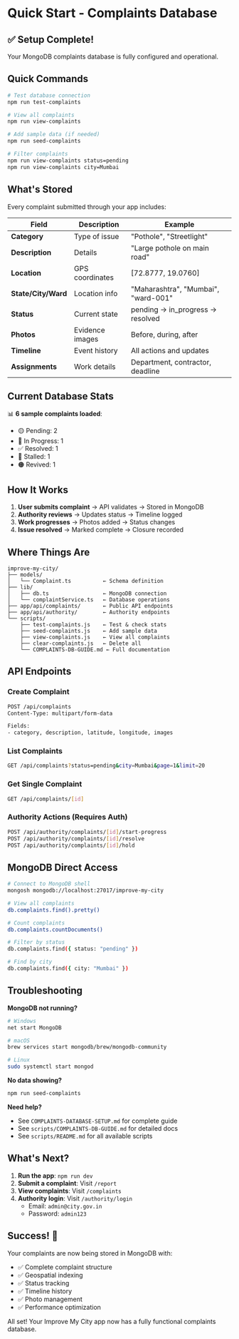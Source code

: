 # Quick Start - Complaints Database

## ✅ Setup Complete!

Your MongoDB complaints database is fully configured and operational.

## Quick Commands

```bash
# Test database connection
npm run test-complaints

# View all complaints
npm run view-complaints

# Add sample data (if needed)
npm run seed-complaints

# Filter complaints
npm run view-complaints status=pending
npm run view-complaints city=Mumbai
```

## What's Stored

Every complaint submitted through your app includes:

| Field | Description | Example |
|-------|-------------|---------|
| **Category** | Type of issue | "Pothole", "Streetlight" |
| **Description** | Details | "Large pothole on main road" |
| **Location** | GPS coordinates | [72.8777, 19.0760] |
| **State/City/Ward** | Location info | "Maharashtra", "Mumbai", "ward-001" |
| **Status** | Current state | pending → in_progress → resolved |
| **Photos** | Evidence images | Before, during, after |
| **Timeline** | Event history | All actions and updates |
| **Assignments** | Work details | Department, contractor, deadline |

## Current Database Stats

📊 **6 sample complaints loaded**:
- 🟡 Pending: 2
- 🔵 In Progress: 1
- ✅ Resolved: 1
- 🔴 Stalled: 1
- 🟠 Revived: 1

## How It Works

1. **User submits complaint** → API validates → Stored in MongoDB
2. **Authority reviews** → Updates status → Timeline logged
3. **Work progresses** → Photos added → Status changes
4. **Issue resolved** → Marked complete → Closure recorded

## Where Things Are

```
improve-my-city/
├── models/
│   └── Complaint.ts          ← Schema definition
├── lib/
│   ├── db.ts                 ← MongoDB connection
│   └── complaintService.ts   ← Database operations
├── app/api/complaints/       ← Public API endpoints
├── app/api/authority/        ← Authority endpoints
└── scripts/
    ├── test-complaints.js    ← Test & check stats
    ├── seed-complaints.js    ← Add sample data
    ├── view-complaints.js    ← View all complaints
    ├── clear-complaints.js   ← Delete all
    └── COMPLAINTS-DB-GUIDE.md ← Full documentation
```

## API Endpoints

### Create Complaint
```bash
POST /api/complaints
Content-Type: multipart/form-data

Fields:
- category, description, latitude, longitude, images
```

### List Complaints
```bash
GET /api/complaints?status=pending&city=Mumbai&page=1&limit=20
```

### Get Single Complaint
```bash
GET /api/complaints/[id]
```

### Authority Actions (Requires Auth)
```bash
POST /api/authority/complaints/[id]/start-progress
POST /api/authority/complaints/[id]/resolve
POST /api/authority/complaints/[id]/hold
```

## MongoDB Direct Access

```bash
# Connect to MongoDB shell
mongosh mongodb://localhost:27017/improve-my-city

# View all complaints
db.complaints.find().pretty()

# Count complaints
db.complaints.countDocuments()

# Filter by status
db.complaints.find({ status: "pending" })

# Find by city
db.complaints.find({ city: "Mumbai" })
```

## Troubleshooting

**MongoDB not running?**
```bash
# Windows
net start MongoDB

# macOS
brew services start mongodb/brew/mongodb-community

# Linux
sudo systemctl start mongod
```

**No data showing?**
```bash
npm run seed-complaints
```

**Need help?**
- See `COMPLAINTS-DATABASE-SETUP.md` for complete guide
- See `scripts/COMPLAINTS-DB-GUIDE.md` for detailed docs
- See `scripts/README.md` for all available scripts

## What's Next?

1. **Run the app**: `npm run dev`
2. **Submit a complaint**: Visit `/report`
3. **View complaints**: Visit `/complaints`
4. **Authority login**: Visit `/authority/login`
   - Email: `admin@city.gov.in`
   - Password: `admin123`

## Success! 🎉

Your complaints are now being stored in MongoDB with:
- ✅ Complete complaint structure
- ✅ Geospatial indexing
- ✅ Status tracking
- ✅ Timeline history
- ✅ Photo management
- ✅ Performance optimization

All set! Your Improve My City app now has a fully functional complaints database.

